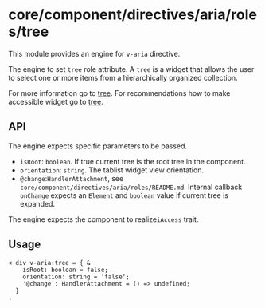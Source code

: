 # core/component/directives/aria/roles/tree

This module provides an engine for `v-aria` directive.

The engine to set `tree` role attribute.
A `tree` is a widget that allows the user to select one or more items from a hierarchically organized collection.

For more information go to [tree](`https://developer.mozilla.org/en-US/docs/Web/Accessibility/ARIA/Roles/tree_role`).
For recommendations how to make accessible widget go to [tree](`https://www.w3.org/WAI/ARIA/apg/patterns/treeview/`).

## API

The engine expects specific parameters to be passed.
- `isRoot`: `boolean`.
If true current tree is the root tree in the component.
- `orientation`: `string`.
The tablist widget view orientation.
- `@change`:`HandlerAttachment`, see `core/component/directives/aria/roles/README.md`.
Internal callback `onChange` expects an `Element` and `boolean` value if current tree is expanded.

The engine expects the component to realize`iAccess` trait.

## Usage

```
< div v-aria:tree = { &
    isRoot: boolean = false;
    orientation: string = 'false';
    '@change': HandlerAttachment = () => undefined;
  }
.
```
